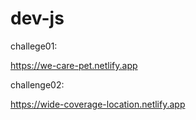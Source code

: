 # dev-js

challege01:

https://we-care-pet.netlify.app

challenge02:

https://wide-coverage-location.netlify.app
